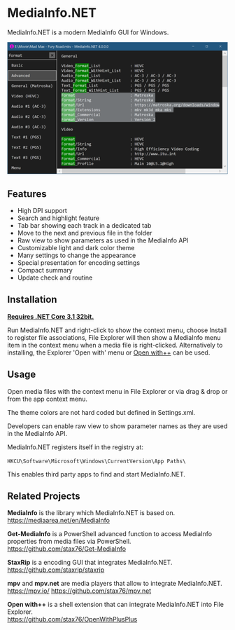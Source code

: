 # MediaInfo.NET

MediaInfo.NET is a modern MediaInfo GUI for Windows.

![](Main.png)

## Features

- High DPI support
- Search and highlight feature
- Tab bar showing each track in a dedicated tab
- Move to the next and previous file in the folder
- Raw view to show parameters as used in the MediaInfo API
- Customizable light and dark color theme
- Many settings to change the appearance
- Special presentation for encoding settings
- Compact summary
- Update check and routine

## Installation

**[Requires .NET Core 3.1 32bit.](https://dotnet.microsoft.com/download/dotnet-core/current/runtime)**

Run MediaInfo.NET and right-click to show the context menu, choose Install to register file associations, File Explorer will then show a MediaInfo menu item in the context menu when a media file is right-clicked. Alternatively to installing, the Explorer 'Open with' menu or [Open with++](https://github.com/stax76/OpenWithPlusPlus) can be used.

## Usage

Open media files with the context menu in File Explorer or via drag & drop or from the app context menu.

The theme colors are not hard coded but defined in Settings.xml.

Developers can enable raw view to show parameter names as they are used in the MediaInfo API.

MediaInfo.NET registers itself in the registry at:

`HKCU\Software\Microsoft\Windows\CurrentVersion\App Paths\`

This enables third party apps to find and start MediaInfo.NET.

## Related Projects

**MediaInfo** is the library which MediaInfo.NET is based on.  
https://mediaarea.net/en/MediaInfo

**Get-MediaInfo** is a PowerShell advanced function to access MediaInfo properties from media files via PowerShell.  
https://github.com/stax76/Get-MediaInfo

**StaxRip** is a encoding GUI that integrates MediaInfo.NET.  
https://github.com/staxrip/staxrip

**mpv** and **mpv.net** are media players that allow to integrate MediaInfo.NET.  
https://mpv.io/
https://github.com/stax76/mpv.net

**Open with++** is a shell extension that can integrate MediaInfo.NET into File Explorer.  
https://github.com/stax76/OpenWithPlusPlus